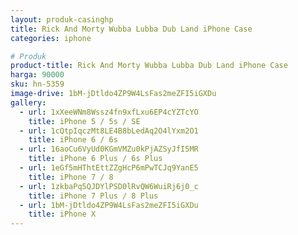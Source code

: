 ```yaml
---
layout: produk-casinghp
title: Rick And Morty Wubba Lubba Dub Land iPhone Case
categories: iphone

# Produk
product-title: Rick And Morty Wubba Lubba Dub Land iPhone Case
harga: 90000
sku: hn-5359
image-drive: 1bM-jDtldo4ZP9W4LsFas2meZFI5iGXDu
gallery:
  - url: 1xXeeWNm8Wssz4fn9xfLxu6EP4cYZTcYO
    title: iPhone 5 / 5s / SE
  - url: 1cQtpIqczMt8LE4B8bLedAq2O4lYxm2O1
    title: iPhone 6 / 6s
  - url: 16aoCu6VyUd0KGmVMZu0kPjAZSyJfI5MR
    title: iPhone 6 Plus / 6s Plus
  - url: 1eGf5mHThtEttZZgHcP6mPwTCJq9YanE5
    title: iPhone 7 / 8
  - url: 1zkbaPq5QJDYlPSD0lRvQW6WuiRj6j0_c
    title: iPhone 7 Plus / 8 Plus
  - url: 1bM-jDtldo4ZP9W4LsFas2meZFI5iGXDu
    title: iPhone X
---
```

